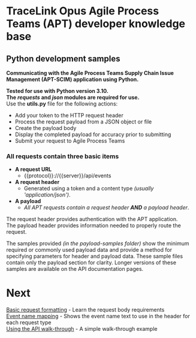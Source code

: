 # TraceLink Opus Agile Process Teams (APT) developer knowledge base  

## Python development samples  

**Communicating with the Agile Process Teams Supply Chain Issue Management (APT-SCIM) application using Python.**

**Tested for use with Python version 3.10.**  
**The *requests* and *json* modules are required for use.**  
Use the **utils.py** file for the following actions:  

- Add your token to the HTTP request header  
- Process the request payload from a JSON object or file  
- Create the payload body  
- Display the completed payload for accuracy prior to submitting  
- Submit your request to Agile Process Teams  

### All requests contain three basic items  

- **A request URL**
	- {{protocol}}://{{server}}/api/events  
- **A request header**
	- Generated using a token and a content type *(usually 'application/json')*.
- **A payload**
	- *All APT requests contain a request header **AND** a payload header*.

The request header provides authentication with the APT application.  
The payload header provides information needed to properly route the request.

The samples provided *(in the payload-samples folder)* show the minimum required or commonly used payload data and provide a method for specifying parameters for header and payload data.  These sample files contain only the payload section for clarity.  Longer versions of these samples are available on the API documentation pages.  

# Next  

[Basic request formatting](FormatRequests.MD) - Learn the request body requirements  
[Event name mapping](EventNames.MD) - Shows the event name text to use in the header for each request type  
[Using the API walk-through](UsingTheAPI.MD) - A simple walk-through example  